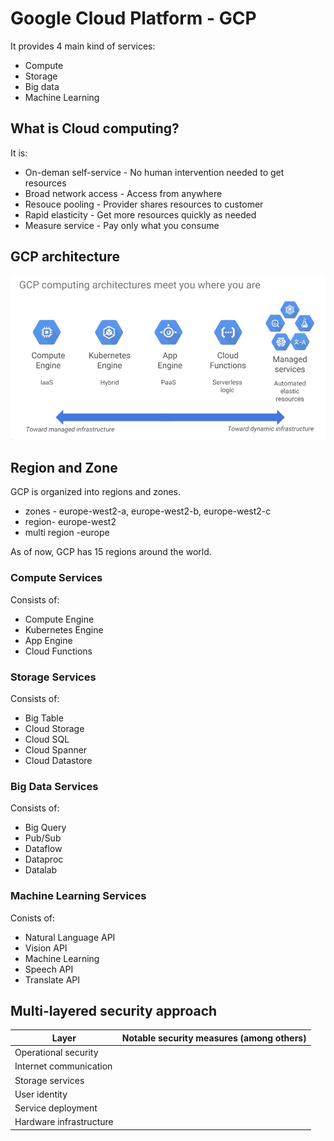 # Google Cloud Platform - GCP

It provides 4 main kind of services:
* Compute
* Storage
* Big data
* Machine Learning

## What is Cloud computing?
It is:
* On-deman self-service - No human intervention needed to get resources
* Broad network access - Access from anywhere
* Resouce pooling - Provider shares resources to customer
* Rapid elasticity - Get more resources quickly as needed
* Measure service - Pay only what you consume

## GCP architecture
![Alt text](images/Screen%20Shot%202018-07-10%20at%209.30.31%20PM.png?raw=true "GCP Architecture")

## Region and Zone
GCP is organized into regions and zones.
* zones - europe-west2-a, europe-west2-b, europe-west2-c
* region- europe-west2
* multi region -europe

As of now, GCP has 15 regions around the world.

### Compute Services
Consists of:
* Compute Engine
* Kubernetes Engine
* App Engine
* Cloud Functions

### Storage Services
Consists of:
* Big Table
* Cloud Storage
* Cloud SQL
* Cloud Spanner
* Cloud Datastore

### Big Data Services
Consists of:
* Big Query
* Pub/Sub
* Dataflow
* Dataproc
* Datalab
### Machine Learning Services
Conists of:
* Natural Language API
* Vision API
* Machine Learning
* Speech API
* Translate API

## Multi-layered security approach
| Layer   | Notable security measures (among others)  |
|---|---|
| Operational security |   |
| Internet communication |   |
| Storage services  |   |
| User identity |  |
| Service deployment |  |
| Hardware infrastructure |  |
